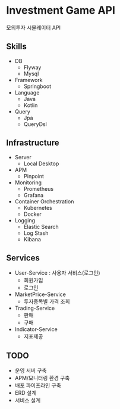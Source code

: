 # Investment Game API
모의투자 시뮬레이터 API

## Skills
- DB 
    - Flyway
    - Mysql
- Framework
    - Springboot
- Language
    - Java
    - Kotlin
- Query
    - Jpa
    - QueryDsl

## Infrastructure
- Server
  - Local Desktop
- APM
  - Pinpoint
- Monitoring
  - Prometheus
  - Grafana
- Container Orchestration
  - Kubernetes
  - Docker
- Logging
  - Elastic Search
  - Log Stash
  - Kibana

## Services
- User-Service : 사용자 서비스(로그인)
  - 회원가입
  - 로그인
- MarketPrice-Service
  - 투자종목별 가격 조회
- Trading-Service
  - 판매
  - 구매
- Indicator-Service
  - 지표제공

## TODO
- 운영 서버 구축
- APM/모니터링 환경 구축
- 배포 파이프라인 구축
- ERD 설계
- 서비스 설계